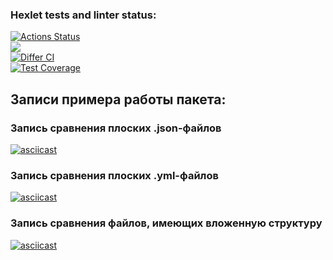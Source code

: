 ### Hexlet tests and linter status:
[![Actions Status](https://github.com/Kirill070/php-project-48/workflows/hexlet-check/badge.svg)](https://github.com/Kirill070/php-project-48/actions)<br>
<a href="https://codeclimate.com/github/Kirill070/php-project-48/maintainability"><img src="https://api.codeclimate.com/v1/badges/295354b96a25dd51311e/maintainability" /></a><br>
[![Differ CI](https://github.com/Kirill070/php-project-48/actions/workflows/my-check.yml/badge.svg)](https://github.com/Kirill070/php-project-48/actions/workflows/my-check.yml)<br>
[![Test Coverage](https://api.codeclimate.com/v1/badges/295354b96a25dd51311e/test_coverage)](https://codeclimate.com/github/Kirill070/php-project-48/test_coverage)<br>

## Записи примера работы пакета:

### Запись сравнения плоских .json-файлов

[![asciicast](https://asciinema.org/a/wNR5yK7yML6RCVGqzGwKmZK1y.svg)](https://asciinema.org/a/wNR5yK7yML6RCVGqzGwKmZK1y)

### Запись сравнения плоских .yml-файлов

[![asciicast](https://asciinema.org/a/did6HEXY1JVgqe0uX0twfRWTM.svg)](https://asciinema.org/a/did6HEXY1JVgqe0uX0twfRWTM)

### Запись сравнения файлов, имеющих вложенную структуру

[![asciicast](https://asciinema.org/a/tVe4J0pBBEq140sKpSEmynvDf.svg)](https://asciinema.org/a/tVe4J0pBBEq140sKpSEmynvDf)
